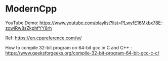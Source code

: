 # ModernCpp

YouTube Demo:
https://www.youtube.com/playlist?list=PLwyfE16Mkbx78E-zowiRw8sZkphfYY8rh

Ref:
https://en.cppreference.com/w/

How to compile 32-bit program on 64-bit gcc in C and C++ :
https://www.geeksforgeeks.org/compile-32-bit-program-64-bit-gcc-c-c/

